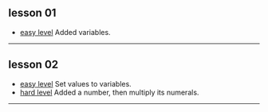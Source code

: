 ## lesson 01
- [easy level](https://github.com/Mullla/js-course/tree/lesson01/lesson01)
Added variables.
***

## lesson 02
- [easy level](https://github.com/Mullla/js-course/tree/lesson02/lesson02)
Set values to variables.
- [hard level](https://github.com/Mullla/js-course/tree/hard/lesson02)
Added a number, then multiply its numerals. 
***
